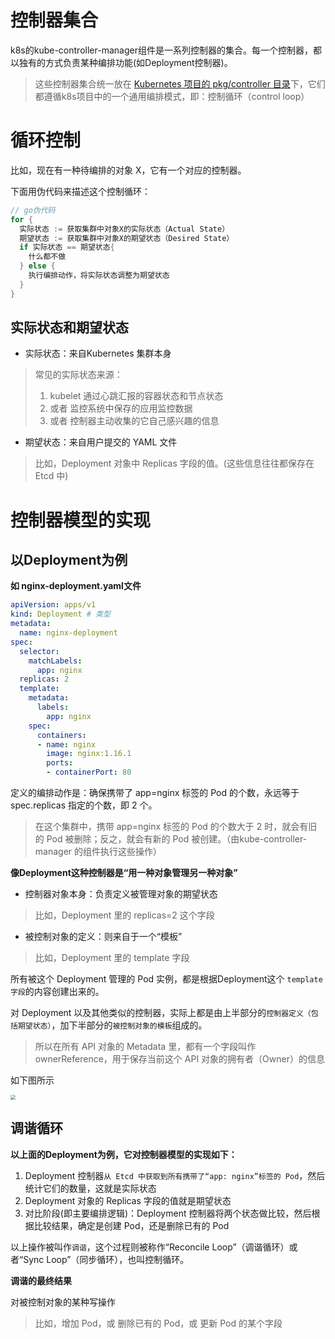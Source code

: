 # 控制器集合

k8s的kube-controller-manager组件是一系列控制器的集合。每一个控制器，都以独有的方式负责某种编排功能(如Deployment控制器)。

> 这些控制器集合统一放在 [Kubernetes 项目的 pkg/controller 目录](https://github.com/kubernetes/kubernetes/tree/master/pkg/controller)下，它们都遵循k8s项目中的一个通用编排模式，即：控制循环（control loop）



# 循环控制

比如，现在有一种待编排的对象 X，它有一个对应的控制器。



下面用伪代码来描述这个控制循环：

```go
// go伪代码
for {
  实际状态 := 获取集群中对象X的实际状态（Actual State）
  期望状态 := 获取集群中对象X的期望状态（Desired State）
  if 实际状态 == 期望状态{
    什么都不做
  } else {
    执行编排动作，将实际状态调整为期望状态
  }
}
```



## 实际状态和期望状态

* 实际状态：来自Kubernetes 集群本身

> 常见的实际状态来源：
>
> 1. kubelet 通过心跳汇报的容器状态和节点状态
> 2. 或者 监控系统中保存的应用监控数据
> 3. 或者 控制器主动收集的它自己感兴趣的信息



* 期望状态：来自用户提交的 YAML 文件

> 比如，Deployment 对象中 Replicas 字段的值。(这些信息往往都保存在 Etcd 中)



# 控制器模型的实现

## 以Deployment为例

**如 nginx-deployment.yaml文件**

```yaml
apiVersion: apps/v1
kind: Deployment # 类型
metadata:
  name: nginx-deployment
spec:
  selector:
    matchLabels:
      app: nginx
  replicas: 2
  template:
    metadata:
      labels:
        app: nginx
    spec:
      containers:
      - name: nginx
        image: nginx:1.16.1
        ports:
        - containerPort: 80
```

定义的编排动作是：确保携带了 app=nginx 标签的 Pod 的个数，永远等于 spec.replicas 指定的个数，即 2 个。

> 在这个集群中，携带 app=nginx 标签的 Pod 的个数大于 2 时，就会有旧的 Pod 被删除；反之，就会有新的 Pod 被创建。（由kube-controller-manager 的组件执行这些操作）



**像Deployment这种控制器是“用一种对象管理另一种对象”**

* 控制器对象本身：负责定义被管理对象的期望状态

> 比如，Deployment 里的 replicas=2 这个字段

* 被控制对象的定义：则来自于一个“模板”

> 比如，Deployment 里的 template 字段



所有被这个 Deployment 管理的 Pod 实例，都是根据Deployment这个 `template 字段`的内容创建出来的。



对 Deployment 以及其他类似的控制器，实际上都是由上半部分的`控制器定义（包括期望状态）`，加下半部分的`被控制对象的模板`组成的。

> 所以在所有 API 对象的 Metadata 里，都有一个字段叫作 ownerReference，用于保存当前这个 API 对象的拥有者（Owner）的信息

如下图所示

<img src="https://gitee.com/sinkhaha/picture/raw/master/img/CICD/20220419210818.png" style="zoom:50%;" />





## 调谐循环

**以上面的Deployment为例，它对控制器模型的实现如下：**

1. Deployment 控制器`从 Etcd 中获取到所有携带了“app: nginx”标签的 Pod`，然后统计它们的数量，这就是实际状态
2. Deployment 对象的 Replicas 字段的值就是期望状态
3. 对比阶段(即主要编排逻辑)：Deployment 控制器将两个状态做比较，然后根据比较结果，确定是创建 Pod，还是删除已有的 Pod



以上操作被叫作`调谐`，这个过程则被称作“Reconcile Loop”（调谐循环）或者“Sync Loop”（同步循环），也叫控制循环。



**调谐的最终结果**

对被控制对象的某种写操作

> 比如，增加 Pod，或 删除已有的 Pod，或 更新 Pod 的某个字段





